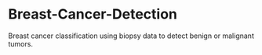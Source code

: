 # Breast-Cancer-Detection
Breast cancer classification using biopsy data to detect benign or malignant tumors.
